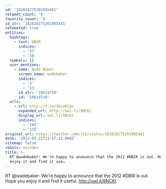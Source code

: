 ```yaml
---
id: '182828275201085441'
retweet_count: '0'
favorite_count: '0'
id_str: '182828275201085441'
retweeted: true
entities:
  hashtags:
    - text: DBIR
      indices:
        - '53'
        - '58'
  symbols: []
  user_mentions:
    - name: Wade Baker
      screen_name: wadebaker
      indices:
        - '3'
        - '13'
      id_str: '19619710'
      id: '19619710'
  urls:
    - url: http://t.co/SkLa0fpo
      expanded_url: http://owl.li/9NCKi
      display_url: owl.li/9NCKi
      indices:
        - '105'
        - '125'
original_url: https://twitter.com/jth/status/182828275201085441
date: '2012-03-22T13:57:12.000Z'
sitemap: false
robots: noindex
title: >-
  RT @wadebaker: We're happy to announce that the 2012 #DBIR is out. Hope you
  enjoy it and find it use…
---
```


RT @wadebaker: We're happy to announce that the 2012 #DBIR is out. Hope you enjoy it and find it useful. http://owl.li/9NCKi